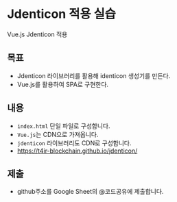 # Jdenticon 적용 실습
Vue.js Jdenticon 적용

## 목표
- Jdenticon 라이브러리를 활용해 identicon 생성기를 만든다.
- Vue.js를 활용하여 SPA로 구현한다.

## 내용
- `index.html` 단일 파일로 구성합니다.
- `Vue.js`는 CDN으로 가져옵니다.
- `jdenticon` 라이브러리도 CDN로 구성합니다.
- https://t4ir-blockchain.github.io/jdenticon/

## 제출
- github주소를 Google Sheet의 @코드공유에 제출합니다.

